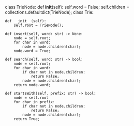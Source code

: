 
class TrieNode:
    def __init__(self):
        self.word = False;
        self.children = collections.defaultdict(TrieNode);
class Trie:

    def __init__(self):
        self.root = TrieNode();

    def insert(self, word: str) -> None:
        node = self.root;
        for char in word:
            node = node.children[char];
        node.word = True;

    def search(self, word: str) -> bool:
        node = self.root;
        for char in word:
            if char not in node.children:
                return False;
            node = node.children[char];
        return node.word;

    def startsWith(self, prefix: str) -> bool:
        node = self.root
        for char in prefix:
            if char not in node.children:
                return False;
            node = node.children[char];
        return True;


